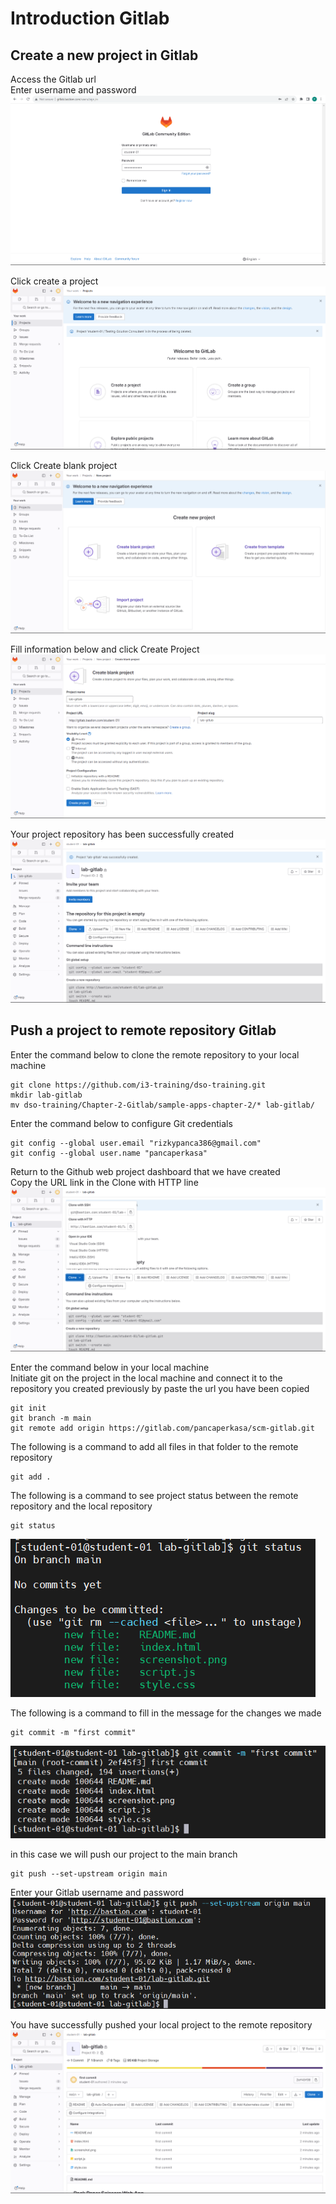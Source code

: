 # Introduction Gitlab

## Create a new project in Gitlab

Access the Gitlab url <br>
Enter username and password
![Alt text](/Chapter-2-Gitlab/img/0-login.png)

Click create a project
![Alt text](/Chapter-2-Gitlab/img/1-create-new-project.png)

Click Create blank project
![Alt text](/Chapter-2-Gitlab/img/1-create-new-project2.png)

Fill information below and click Create Project
![Alt text](/Chapter-2-Gitlab/img/2-create-new-project.png)

Your project repository has been successfully created
![Alt text](/Chapter-2-Gitlab/img/3-success-create-project.png)


## Push a project to remote repository Gitlab
Enter the command below to clone the remote repository to your local machine
```
git clone https://github.com/i3-training/dso-training.git
mkdir lab-gitlab
mv dso-training/Chapter-2-Gitlab/sample-apps-chapter-2/* lab-gitlab/
```

Enter the command below to configure Git credentials
```
git config --global user.email "rizkypanca386@gmail.com"
git config --global user.name "pancaperkasa" 
```

Return to the Github web project dashboard that we have created <br>
Copy the URL link in the Clone with HTTP line
![Alt text](/Chapter-2-Gitlab/img/4-remote-repository.png)

Enter the command below in your local machine <br>
Initiate git on the project in the local machine and connect it to the repository you created previously by paste the url you have been copied
```
git init
git branch -m main
git remote add origin https://gitlab.com/pancaperkasa/scm-gitlab.git
```


The following is a command to add all files in that folder to the remote repository
```
git add .
```

The following is a command to see project status between the remote repository and the local repository
```
git status
```
![Alt text](/Chapter-2-Gitlab/img/5-git-status.png)

The following is a command to fill in the message for the changes we made
```
git commit -m "first commit"
```
![Alt text](/Chapter-2-Gitlab/img/6-git-commit.png)

in this case we will push our project to the main branch
```
git push --set-upstream origin main
```
Enter your Gitlab username and password
![Alt text](/Chapter-2-Gitlab/img/7-git-push.png)

You have successfully pushed your local project to the remote repository
![Alt text](/Chapter-2-Gitlab/img/8-git-push-success.png)